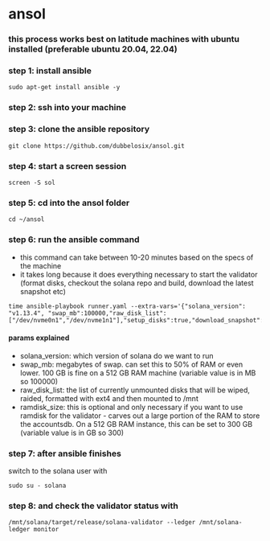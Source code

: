 # ansol

### this process works best on latitude machines with ubuntu installed (preferable ubuntu 20.04, 22.04)

### step 1: install ansible
```
sudo apt-get install ansible -y
```

### step 2: ssh into your machine

### step 3: clone the ansible repository
```
git clone https://github.com/dubbelosix/ansol.git
```

### step 4: start a screen session
```
screen -S sol
```

### step 5: cd into the ansol folder
```
cd ~/ansol
```

### step 6: run the ansible command
* this command can take between 10-20 minutes based on the specs of the machine
* it takes long because it does everything necessary to start the validator (format disks, checkout the solana repo and build, download the latest snapshot etc)
```
time ansible-playbook runner.yaml --extra-vars='{"solana_version": "v1.13.4", "swap_mb":100000,"raw_disk_list":["/dev/nvme0n1","/dev/nvme1n1"],"setup_disks":true,"download_snapshot":true,"ramdisk_size":300}'
```

#### params explained
* solana_version: which version of solana do we want to run
* swap_mb: megabytes of swap. can set this to 50% of RAM or even lower. 100 GB is fine on a 512 GB RAM machine (variable value is in MB so 100000)
* raw_disk_list: the list of currently unmounted disks that will be wiped, raided, formatted with ext4 and then mounted to /mnt
* ramdisk_size: this is optional and only necessary if you want to use ramdisk for the validator - carves out a large portion of the RAM to store the accountsdb. On a 512 GB RAM instance, this can be set to 300 GB (variable value is in GB so 300)

### step 7: after ansible finishes
switch to the solana user with
```
sudo su - solana
```
### step 8: and check the validator status with
```
/mnt/solana/target/release/solana-validator --ledger /mnt/solana-ledger monitor
```

